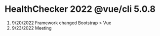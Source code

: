 # HealthChecker 2022 @vue/cli 5.0.8


 1) 9/20/2022 Framework changed  Bootstrap > Vue
 2) 9/23/2022 Meeting
